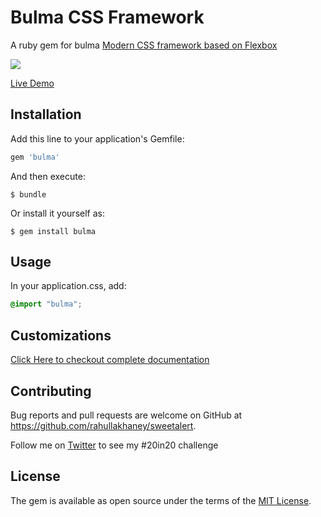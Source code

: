 # Bulma CSS Framework

A ruby gem for bulma [Modern CSS framework based on Flexbox](https://github.com/jgthms/bulma)

![](/bulma-banner.png)

[Live Demo](http://bulma.io/)

## Installation

Add this line to your application's Gemfile:

```ruby
gem 'bulma'
```

And then execute:

    $ bundle

Or install it yourself as:

    $ gem install bulma

## Usage

In your application.css, add:

```CSS
@import "bulma";
```



## Customizations
[Click Here to checkout complete documentation](http://bulma.io/)


## Contributing

Bug reports and pull requests are welcome on GitHub at https://github.com/rahullakhaney/sweetalert.

Follow me on [Twitter](https://www.twitter.com/istereotyepe) to see my #20in20 challenge


## License

The gem is available as open source under the terms of the [MIT License](http://opensource.org/licenses/MIT).

